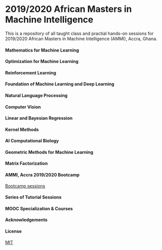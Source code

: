 # 2019/2020 African Masters in Machine Intelligence
This is a repository of all taught class and practial hands-on sessions for 2019/2020 African Masters in Machine Intelligence (AMMI), Accra, Ghana.

#### Mathematics for Machine Learning

#### Optimization for Machine Learning

#### Reinforcement Learning

#### Foundation of Machine Learning and Deep Learning

#### Natural Language Processing

#### Computer Vision

#### Linear and Bayesian Regression

#### Kernel Methods

#### AI Computational Biology

#### Geometric Methods for Machine Learning

#### Matrix Factorization

#### AMMI, Accra 2019/2020 Bootcamp
[Bootcamp sessions](https://github.com/wallmosh/AMMI_Bootcamp)

#### Series of Tutorial Sessions

#### MOOC Specialization & Courses

#### Acknowledgements


#### License
[MIT](https://choosealicense.com/licenses/mit/)